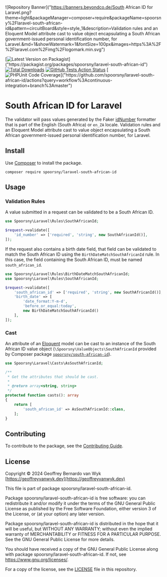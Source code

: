 ![Repository Banner]("https://banners.beyondco.de/South African ID for Laravel.png?theme=light&packageManager=composer+require&packageName=spoorsny%2Flaravel-south-african-id&pattern=circuitBoard&style=style_1&description=Validation rules and an Eloquent Model attribute cast to value object encapsulating a South African government-issued personal identification number, for Laravel.&md=1&showWatermark=1&fontSize=100px&images=https%3A%2F%2Flaravel.com%2Fimg%2Flogomark.min.svg")

[![Latest Version on Packagist]("https://img.shields.io/packagist/v/spoorsny/laravel-south-african-id.svg?style=flat-square")]("https://packagist.org/packages/spoorsny/laravel-south-african-id")
[![Total Downloads](https://img.shields.io/packagist/dt/spoorsny/laravel-south-african-id.svg?style=flat-square)]("https://packagist.org/packages/spoorsny/laravel-south-african-id")
[![GitHub Tests Action Status](https://img.shields.io/github/actions/workflow/status/spoorsny/laravel-south-african-id/continuous-integration.yml?branch=master&label=tests&style=flat-square)]("https://github.com/spoorsny/laravel-south-african-id/actions?query=workflow%3Acontinuous-integration+branch%3Amaster")
[![PHPUnit Code Coverage]("https://github.com/spoorsny/laravel-south-african-id/blob/image-data/coverage.svg")]("https://github.com/spoorsny/laravel-south-african-id/actions?query=workflow%3Acontinuous-integration+branch%3Amaster")

# South African ID for Laravel

The validator will pass values generated by the Faker
[idNumber](https://fakerphp.org/locales/en_ZA/#fakerprovideren_zaperson)
formatter that is part of the English (South Africa) or `en_ZA` locale.
Validation rules and an Eloquent Model attribute cast to value object encapsulating a South African government-issued personal identification number, for Laravel.

## Install

Use [Composer](https://getcomposer.org) to install the package.

```shell
composer require spoorsny/laravel-south-african-id
```

## Usage

### Validation Rules

A value submitted in a request can be validated to be a South African ID.

```php
use Spoorsny\Laravel\Rules\SouthAfricanId;

$request->validate([
    'id_number' => ['required', 'string', new SouthAfricanId()],
]);
```

If the request also contains a birth date field, that field can be validated to
match the South African ID using the `BirthDateMatchSouthAfricanId` rule. In
this case, the field containing the South African ID, must be named
`south_african_id`.

```php
use Spoorsny\Laravel\Rules\BirthDateMatchSouthAfricanId;
use Spoorsny\Laravel\Rules\SouthAfricanId;

$request->validate([
    'south_african_id' => ['required', 'string', new SouthAfricanId()],
    'birth_date' => [
        'date_format:Y-m-d',
        'before_or_equal:today',
        new BirthDateMatchSouthAfricanId()
    ],
]);
```

### Cast

An attribute of an
[Eloquent](https://laravel.com/docs/11.x/eloquent#generating-model-classes)
model can be cast to an instance of the South African ID
value object (`\Spoorsny\ValueObjects\SouthAfricanId` provided by Composer
package
[`spoorsny/south-african-id`](https://packagist.org/spoorsny/south-african-id)).

```php
use Spoorsny\Laravel\Casts\AsSouthAfricanId;

/**
 * Get the attributes that should be cast.
 *
 * @return array<string, string>
 */
protected function casts(): array
{
    return [
        'south_african_id' => AsSouthAfricanId::class,
    ];
}
```

## Contributing

To contribute to the package, see the [Contributing Guide](CONTRIBUTING.md).

## License

Copyright &copy; 2024 Geoffrey Bernardo van Wyk [https://geoffreyvanwyk.dev](https://geoffreyvanwyk.dev)

This file is part of package spoorsny/laravel-south-african-id.

Package spoorsny/laravel-south-african-id is free software: you can redistribute it
and/or modify it under the terms of the GNU General Public License as
published by the Free Software Foundation, either version 3 of the License, or
(at your option) any later version.

Package spoorsny/laravel-south-african-id is distributed in the hope that it will be
useful, but WITHOUT ANY WARRANTY; without even the implied warranty of
MERCHANTABILITY or FITNESS FOR A PARTICULAR PURPOSE. See the GNU General
Public License for more details.

You should have received a copy of the GNU General Public License along with
package spoorsny/laravel-south-african-id. If not, see <https://www.gnu.org/licenses/>.

For a copy of the license, see the [LICENSE](LICENSE) file in this repository.
